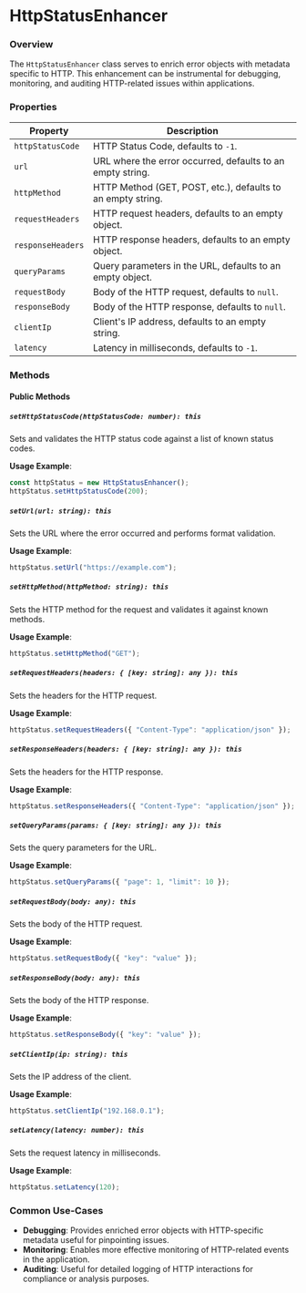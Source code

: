 # HttpStatusEnhancer

### Overview

The `HttpStatusEnhancer` class serves to enrich error objects with metadata specific to HTTP. This enhancement can be instrumental for debugging, monitoring, and auditing HTTP-related issues within applications.

### Properties

| Property          | Description                                                     |
| ----------------- | --------------------------------------------------------------- |
| `httpStatusCode`  | HTTP Status Code, defaults to `-1`.                              |
| `url`             | URL where the error occurred, defaults to an empty string.       |
| `httpMethod`      | HTTP Method (GET, POST, etc.), defaults to an empty string.      |
| `requestHeaders`  | HTTP request headers, defaults to an empty object.               |
| `responseHeaders` | HTTP response headers, defaults to an empty object.              |
| `queryParams`     | Query parameters in the URL, defaults to an empty object.        |
| `requestBody`     | Body of the HTTP request, defaults to `null`.                    |
| `responseBody`    | Body of the HTTP response, defaults to `null`.                   |
| `clientIp`        | Client's IP address, defaults to an empty string.                |
| `latency`         | Latency in milliseconds, defaults to `-1`.                       |

### Methods

#### Public Methods

##### `setHttpStatusCode(httpStatusCode: number): this`

Sets and validates the HTTP status code against a list of known status codes.

**Usage Example**:

```typescript
const httpStatus = new HttpStatusEnhancer();
httpStatus.setHttpStatusCode(200);
```

##### `setUrl(url: string): this`

Sets the URL where the error occurred and performs format validation.

**Usage Example**:

```typescript
httpStatus.setUrl("https://example.com");
```

##### `setHttpMethod(httpMethod: string): this`

Sets the HTTP method for the request and validates it against known methods.

**Usage Example**:

```typescript
httpStatus.setHttpMethod("GET");
```

##### `setRequestHeaders(headers: { [key: string]: any }): this`

Sets the headers for the HTTP request.

**Usage Example**:

```typescript
httpStatus.setRequestHeaders({ "Content-Type": "application/json" });
```

##### `setResponseHeaders(headers: { [key: string]: any }): this`

Sets the headers for the HTTP response.

**Usage Example**:

```typescript
httpStatus.setResponseHeaders({ "Content-Type": "application/json" });
```

##### `setQueryParams(params: { [key: string]: any }): this`

Sets the query parameters for the URL.

**Usage Example**:

```typescript
httpStatus.setQueryParams({ "page": 1, "limit": 10 });
```

##### `setRequestBody(body: any): this`

Sets the body of the HTTP request.

**Usage Example**:

```typescript
httpStatus.setRequestBody({ "key": "value" });
```

##### `setResponseBody(body: any): this`

Sets the body of the HTTP response.

**Usage Example**:

```typescript
httpStatus.setResponseBody({ "key": "value" });
```

##### `setClientIp(ip: string): this`

Sets the IP address of the client.

**Usage Example**:

```typescript
httpStatus.setClientIp("192.168.0.1");
```

##### `setLatency(latency: number): this`

Sets the request latency in milliseconds.

**Usage Example**:

```typescript
httpStatus.setLatency(120);
```

### Common Use-Cases

* **Debugging**: Provides enriched error objects with HTTP-specific metadata useful for pinpointing issues.
* **Monitoring**: Enables more effective monitoring of HTTP-related events in the application.
* **Auditing**: Useful for detailed logging of HTTP interactions for compliance or analysis purposes.
